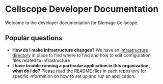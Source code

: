Cellscope Developer Documentation
=================================

Welcome to the developer documentation for Biomage Cellscope.

Popular questions
-----------------

* __How do I make infrastructure changes?__ We have an [infrastructure directory](https://github.com/biomage-ltd/developer-docs/wiki/Infrastructure#directory) in place to find where to find and how to edit configuration files related to infrastructure
* __I have trouble running a particular application in this organization, what do I do?__ Please read the README files in each repository for specific information on how to set up and run an application.
